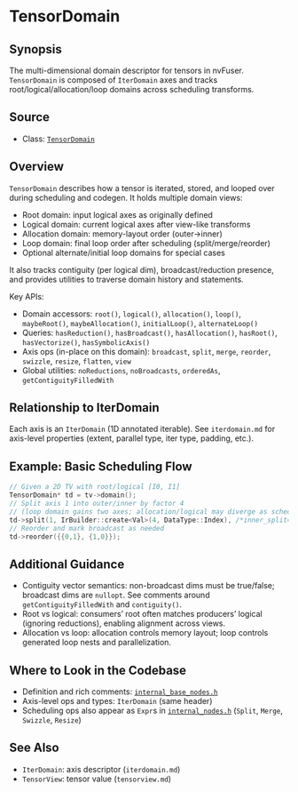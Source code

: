 # TensorDomain

## Synopsis
The multi-dimensional domain descriptor for tensors in nvFuser. `TensorDomain` is composed of `IterDomain` axes and tracks root/logical/allocation/loop domains across scheduling transforms.

## Source
- Class: [`TensorDomain`](../../../csrc/ir/internal_base_nodes.h#L411)

## Overview
`TensorDomain` describes how a tensor is iterated, stored, and looped over during scheduling and codegen. It holds multiple domain views:
- Root domain: input logical axes as originally defined
- Logical domain: current logical axes after view-like transforms
- Allocation domain: memory-layout order (outer→inner)
- Loop domain: final loop order after scheduling (split/merge/reorder)
- Optional alternate/initial loop domains for special cases

It also tracks contiguity (per logical dim), broadcast/reduction presence, and provides utilities to traverse domain history and statements.

Key APIs:
- Domain accessors: `root()`, `logical()`, `allocation()`, `loop()`, `maybeRoot()`, `maybeAllocation()`, `initialLoop()`, `alternateLoop()`
- Queries: `hasReduction()`, `hasBroadcast()`, `hasAllocation()`, `hasRoot()`, `hasVectorize()`, `hasSymbolicAxis()`
- Axis ops (in-place on this domain): `broadcast`, `split`, `merge`, `reorder`, `swizzle`, `resize`, `flatten`, `view`
- Global utilities: `noReductions`, `noBroadcasts`, `orderedAs`, `getContiguityFilledWith`

## Relationship to IterDomain
Each axis is an `IterDomain` (1D annotated iterable). See `iterdomain.md` for axis-level properties (extent, parallel type, iter type, padding, etc.).

## Example: Basic Scheduling Flow
```cpp
// Given a 2D TV with root/logical [I0, I1]
TensorDomain* td = tv->domain();
// Split axis 1 into outer/inner by factor 4
// (loop domain gains two axes; allocation/logical may diverge as scheduling proceeds)
td->split(1, IrBuilder::create<Val>(4, DataType::Index), /*inner_split=*/true);
// Reorder and mark broadcast as needed
td->reorder({{0,1}, {1,0}});
```

## Additional Guidance
- Contiguity vector semantics: non-broadcast dims must be true/false; broadcast dims are `nullopt`. See comments around `getContiguityFilledWith` and `contiguity()`.
- Root vs logical: consumers’ root often matches producers’ logical (ignoring reductions), enabling alignment across views.
- Allocation vs loop: allocation controls memory layout; loop controls generated loop nests and parallelization.

## Where to Look in the Codebase
- Definition and rich comments: [`internal_base_nodes.h`](../../../csrc/ir/internal_base_nodes.h#L397)
- Axis-level ops and types: `IterDomain` (same header)
- Scheduling ops also appear as `Expr`s in [`internal_nodes.h`](../../../csrc/ir/internal_nodes.h) (`Split`, `Merge`, `Swizzle`, `Resize`)

## See Also
- `IterDomain`: axis descriptor (`iterdomain.md`)
- `TensorView`: tensor value (`tensorview.md`)
